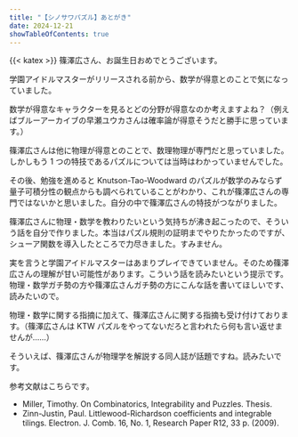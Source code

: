 ```yaml
---
title: "【シノサワパズル】あとがき"
date: 2024-12-21
showTableOfContents: true
---
```


{{< katex >}}
篠澤広さん、お誕生日おめでとうございます。

学園アイドルマスターがリリースされる前から、数学が得意とのことで気になっていました。

数学が得意なキャラクターを見るとどの分野が得意なのか考えますよね？（例えばブルーアーカイブの早瀬ユウカさんは確率論が得意そうだと勝手に思っています。）

篠澤広さんは他に物理が得意とのことで、数理物理が専門だと思っていました。しかしもう 1 つの特技であるパズルについては当時はわかっていませんでした。

その後、勉強を進めると Knutson-Tao-Woodward のパズルが数学のみならず量子可積分性の観点からも調べられていることがわかり、これが篠澤広さんの専門ではないかと思いました。自分の中で篠澤広さんの特技がつながりました。

篠澤広さんに物理・数学を教わりたいという気持ちが沸き起こったので、そういう話を自分で作りました。本当はパズル規則の証明までやりたかったのですが、シューア関数を導入したところで力尽きました。すみません。

実を言うと学園アイドルマスターはあまりプレイできていません。そのため篠澤広さんの理解が甘い可能性があります。こういう話を読みたいという提示です。物理・数学ガチ勢の方や篠澤広さんガチ勢の方にこんな話を書いてほしいです、読みたいので。

物理・数学に関する指摘に加えて、篠澤広さんに関する指摘も受け付けております。（篠澤広さんは KTW パズルをやってないだろと言われたら何も言い返せませんが……）

そういえば、篠澤広さんが物理学を解説する同人誌が話題ですね。読みたいです。

参考文献はこちらです。

- Miller, Timothy. On Combinatorics, Integrability and Puzzles. Thesis.
- Zinn-Justin, Paul. Littlewood-Richardson coefficients and integrable tilings. Electron. J. Comb. 16, No. 1, Research Paper R12, 33 p. (2009).

